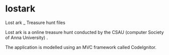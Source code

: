 lostark
=======

Lost ark _ Treasure hunt files

Lost ark is a online treasure hunt conducted by the CSAU (computer Society of Anna University) . 

The application is modelled using an MVC framework called CodeIgnitor.
